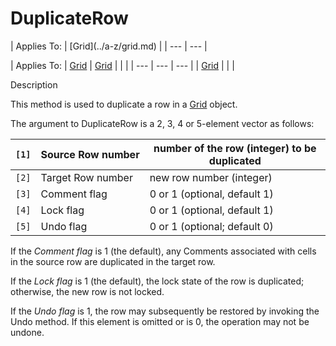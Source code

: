 




<h1 class="heading"><span class="name">DuplicateRow</span></h1>
| Applies To: | [Grid](../a-z/grid.md) |
| --- | ---  |

| Applies To: | [Grid](../a-z/grid.md) | [Grid](../a-z/grid.md) |  |  |
| --- | --- | ---  |
| [Grid](../a-z/grid.md) |  |  |


Description


This method is used to duplicate a row in a [Grid](../a-z/grid.md) object.


The argument to DuplicateRow is a 2, 3, 4 or 5-element vector as follows:

| `[1]` | Source Row number | number of the row (integer) to be duplicated |
| --- | --- | ---  |
| `[2]` | Target Row number | new row number (integer) |
| `[3]` | Comment flag | 0 or 1 (optional, default 1) |
| `[4]` | Lock flag | 0 or 1 (optional, default 1) |
| `[5]` | Undo flag | 0 or 1 (optional; default 0) |


If the *Comment flag* is 1 (the default), any Comments associated with cells in the source row are duplicated in the target row.


If the *Lock flag* is 1 (the default), the lock state of the row is duplicated; otherwise, the new row is not locked.


If the *Undo flag* is 1, the row may subsequently be restored by invoking the Undo method. If this element is omitted or is 0, the operation may not be undone.



